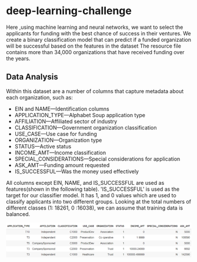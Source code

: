 # deep-learning-challenge
 Here ,using machine learning and neural networks, we want to select the applicants for funding with the best chance of success in their ventures. We create a binary classification model that can predict if a funded organization will be successful based on the features in the dataset
The resource file contains more than 34,000 organizations that have received funding over the years. 

## Data Analysis
Within this dataset are a number of columns that capture metadata about each organization, such as:
- EIN and NAME—Identification columns
- APPLICATION_TYPE—Alphabet Soup application type
- AFFILIATION—Affiliated sector of industry
- CLASSIFICATION—Government organization classification
- USE_CASE—Use case for funding
- ORGANIZATION—Organization type
- STATUS—Active status
- INCOME_AMT—Income classification
- SPECIAL_CONSIDERATIONS—Special considerations for application
- ASK_AMT—Funding amount requested
- IS_SUCCESSFUL—Was the money used effectively

All columns except EIN, NAME, and IS_SUCCESSFUL are used as features(shown in the following table). 'IS_SUCCESSFUL' is used as the target for our classifier model. It has 1, and 0 values which are used to classify applicants into two different groups. Looking at the total numbers of different classes (1: 18261,  0 :16038), we can assume that training data is balanced.

![Figure.1](images/data.png)
